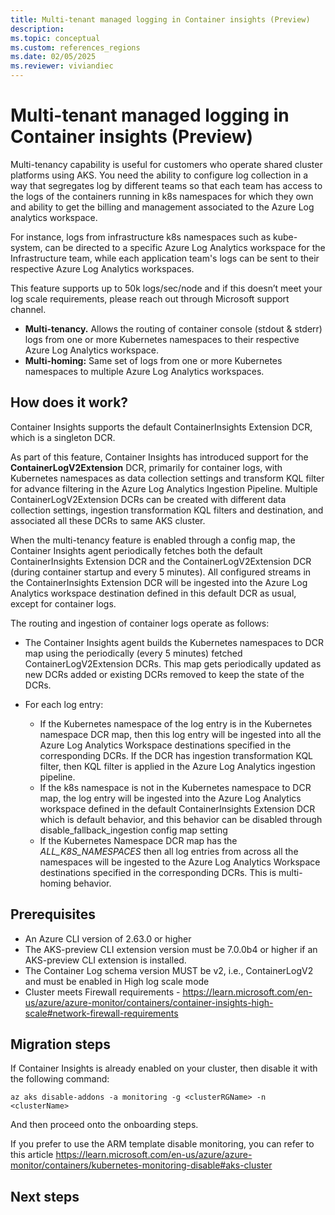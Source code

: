 ```yaml
---
title: Multi-tenant managed logging in Container insights (Preview)
description: 
ms.topic: conceptual
ms.custom: references_regions
ms.date: 02/05/2025
ms.reviewer: viviandiec
---
```


# Multi-tenant managed logging in Container insights (Preview)

Multi-tenancy capability is useful for customers who operate shared cluster platforms using AKS. You need the ability to configure log collection in a way that segregates log by different teams so that each team has access to the logs of the containers running in k8s namespaces for which they own and ability to get the billing and management associated to the Azure Log analytics workspace.  

For instance, logs from infrastructure k8s namespaces such as kube-system, can be directed to a specific Azure Log Analytics workspace for the Infrastructure team, while each application team's logs can be sent to their respective Azure Log Analytics workspaces. 

This feature supports up to 50k logs/sec/node and if this doesn’t meet your log scale requirements, please reach out through Microsoft support channel. 



- **Multi-tenancy.** Allows the routing of container console (stdout & stderr) logs from one or more Kubernetes namespaces to their respective Azure Log Analytics workspace.  
- **Multi-homing:**  Same set of logs from one or more Kubernetes namespaces to multiple Azure Log Analytics workspaces. 


## How does it work? 

Container Insights supports the default ContainerInsights Extension DCR, which is a singleton DCR. 

As part of this feature, Container Insights has introduced support for the **ContainerLogV2Extension** DCR, primarily for container logs, with Kubernetes namespaces as data collection settings and  transform KQL filter for advance filtering in the Azure Log Analytics Ingestion Pipeline. Multiple ContainerLogV2Extension DCRs can be created with different data collection settings, ingestion transformation KQL filters and destination, and associated all these DCRs to same AKS cluster. 

When the multi-tenancy feature is enabled through a config map, the Container Insights agent periodically fetches both the default ContainerInsights Extension DCR and the ContainerLogV2Extension DCR (during container startup and every 5 minutes). All configured streams in the ContainerInsights Extension DCR will be ingested into the Azure Log Analytics workspace destination defined in this default DCR as usual, except for container logs. 

The routing and ingestion of container logs operate as follows: 

- The Container Insights agent builds the Kubernetes namespaces to DCR map using the periodically (every 5 minutes) fetched ContainerLogV2Extension DCRs. This map gets periodically updated as new DCRs added or existing DCRs removed to keep the state of the DCRs. 

- For each log entry: 

    - If the Kubernetes namespace of the log entry is in the Kubernetes namespace DCR map, then this log entry will be ingested into all the Azure Log Analytics Workspace destinations specified in the corresponding DCRs. If the DCR has ingestion transformation KQL filter, then KQL filter is applied in the Azure Log Analytics ingestion pipeline.   
    - If the k8s namespace is not in the Kubernetes namespace to DCR map, the log entry will be ingested into the Azure Log Analytics workspace defined in the default ContainerInsights Extension DCR which is default behavior, and this behavior can be disabled through disable_fallback_ingestion config map setting  
    - If the Kubernetes Namespace DCR map has the _ALL_K8S_NAMESPACES_ then all log entries from across all the namespaces will be ingested to the Azure Log Analytics Workspace destinations specified in the corresponding DCRs. This is multi-homing behavior. 

## Prerequisites 

 - An Azure CLI version of 2.63.0 or higher 
- The AKS-preview CLI extension version must be 7.0.0b4 or higher if an AKS-preview CLI extension is installed. 
- The Container Log schema version MUST be v2, i.e., ContainerLogV2 and must be enabled in High log scale mode 
- Cluster meets Firewall requirements - https://learn.microsoft.com/en-us/azure/azure-monitor/containers/container-insights-high-scale#network-firewall-requirements 


## Migration steps
If Container Insights is already enabled on your cluster, then disable it with the following command:   

```azurecli
az aks disable-addons -a monitoring -g <clusterRGName> -n <clusterName> 
```

 

And then proceed onto the onboarding steps.  

If you prefer to use the ARM template disable monitoring, you can refer to this article  https://learn.microsoft.com/en-us/azure/azure-monitor/containers/kubernetes-monitoring-disable#aks-cluster 


## Next steps


